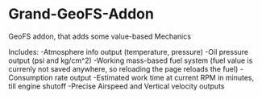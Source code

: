# Grand-GeoFS-Addon

GeoFS addon, that adds some value-based Mechanics

Includes:
-Atmosphere info output (temperature, pressure)
-Oil pressure output (psi and kg/cm^2)
-Working mass-based fuel system (fuel value is currenly not saved anywhere, so reloading the page reloads the fuel)
-Consumption rate output
-Estimated work time at current RPM in minutes, till engine shutoff
-Precise Airspeed and Vertical velocity outputs
